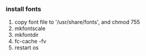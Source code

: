 
### install fonts

1. copy font file to '/usr/share/fonts', and chmod 755 
2. mkfontscale
3. mkfontdir
4. fc-cache -fv
5. restart os